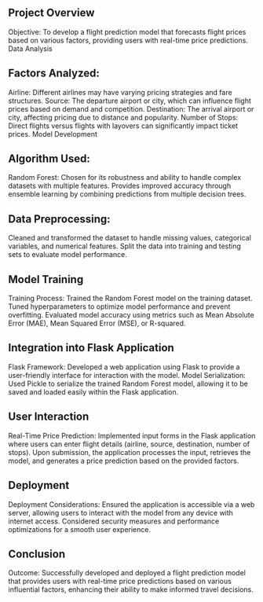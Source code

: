 

## Project Overview
Objective: To develop a flight prediction model that forecasts flight prices based on various factors, providing users with real-time price predictions.
Data Analysis
## Factors Analyzed:
Airline: Different airlines may have varying pricing strategies and fare structures.
Source: The departure airport or city, which can influence flight prices based on demand and competition.
Destination: The arrival airport or city, affecting pricing due to distance and popularity.
Number of Stops: Direct flights versus flights with layovers can significantly impact ticket prices.
Model Development
## Algorithm Used:
Random Forest:
Chosen for its robustness and ability to handle complex datasets with multiple features.
Provides improved accuracy through ensemble learning by combining predictions from multiple decision trees.
## Data Preprocessing:
Cleaned and transformed the dataset to handle missing values, categorical variables, and numerical features.
Split the data into training and testing sets to evaluate model performance.
## Model Training
Training Process:
Trained the Random Forest model on the training dataset.
Tuned hyperparameters to optimize model performance and prevent overfitting.
Evaluated model accuracy using metrics such as Mean Absolute Error (MAE), Mean Squared Error (MSE), or R-squared.
## Integration into Flask Application
Flask Framework:
Developed a web application using Flask to provide a user-friendly interface for interaction with the model.
Model Serialization:
Used Pickle to serialize the trained Random Forest model, allowing it to be saved and loaded easily within the Flask application.
## User Interaction
Real-Time Price Prediction:
Implemented input forms in the Flask application where users can enter flight details (airline, source, destination, number of stops).
Upon submission, the application processes the input, retrieves the model, and generates a price prediction based on the provided factors.
## Deployment
Deployment Considerations:
Ensured the application is accessible via a web server, allowing users to interact with the model from any device with internet access.
Considered security measures and performance optimizations for a smooth user experience.
## Conclusion
Outcome: Successfully developed and deployed a flight prediction model that provides users with real-time price predictions based on various influential factors, enhancing their ability to make informed travel decisions.

